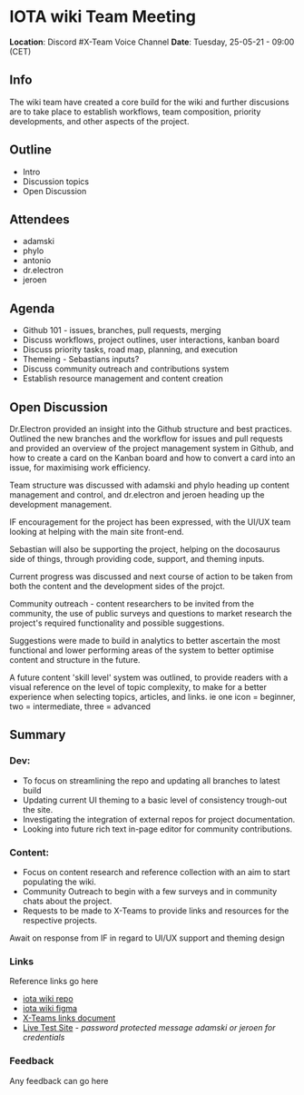 # IOTA wiki Team Meeting

**Location**: Discord #X-Team Voice Channel
**Date**: Tuesday, 25-05-21 - 09:00 (CET)

## Info

The wiki team have created a core build for the wiki and further discusions are to take place to establish workflows, team composition, priority developments, and other aspects of the project.

## Outline

- Intro
- Discussion topics
- Open Discussion

## Attendees

- adamski
- phylo
- antonio
- dr.electron
- jeroen

## Agenda

- Github 101 - issues, branches, pull requests, merging
- Discuss workflows, project outlines, user interactions, kanban board
- Discuss priority tasks, road map, planning, and execution
- Themeing - Sebastians inputs?
- Discuss community outreach and contributions system
- Establish resource management and content creation

## Open Discussion

Dr.Electron provided an insight into the Github structure and best practices. Outlined the new branches and the workflow for issues and pull requests and provided an overview of the project management system in Github, and how to create a card on the Kanban board and how to convert a card into an issue, for maximising work efficiency.

Team structure was discussed with adamski and phylo heading up content management and control, and dr.electron and jeroen heading up the development management.

IF encouragement for the project has been expressed, with the UI/UX team looking at helping with the main site front-end.

Sebastian will also be supporting the project, helping on the docosaurus side of things, through providing code, support, and theming inputs.

Current progress was discussed and next course of action to be taken from both the content and the development sides of the projct.

Community outreach - content researchers to be invited from the community,
the use of public surveys and questions to market research the project's required functionality and possible suggestions.

Suggestions were made to build in analytics to better ascertain the most functional and lower performing areas of the system to better optimise content and structure in the future.

A future content 'skill level' system was outlined, to provide readers with a visual reference on the level of topic complexity, to make for a better experience when selecting topics, articles, and links. ie one icon = beginner, two = intermediate, three = advanced

## Summary

### Dev:

- To focus on streamlining the repo and updating all branches to latest build
- Updating current UI theming to a basic level of consistency trough-out the site.
- Investigating the integration of external repos for project documentation.
- Looking into future rich text in-page editor for community contributions.

### Content:

- Focus on content research and reference collection with an aim to start populating the wiki.
- Community Outreach to begin with a few surveys and in community chats about the project.
- Requests to be made to X-Teams to provide links and resources for the respective projects.

Await on response from IF in regard to UI/UX support and theming design

### Links

Reference links go here

- [iota wiki repo](https://github.com/iota-community/iota-wiki)
- [iota wiki figma](https://www.figma.com/file/rmb5zuItKmZH8OflJYnhSc/IOTA-wiki?node-id=0%3A1)
- [X-Teams links document](https://github.com/iota-community/iota-wiki/blob/main/docs-ref/xteam-links.md)
- [Live Test Site](https://v2202102141633143571.bestsrv.de/) - _password protected message adamski or jeroen for credentials_

### Feedback

Any feedback can go here

